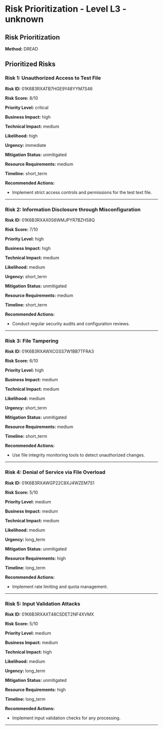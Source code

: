 # Risk Prioritization - Level L3 - unknown

## Risk Prioritization

**Method:** DREAD

## Prioritized Risks

### Risk 1: Unauthorized Access to Test File

**Risk ID:** 01K6B3RXATB7HGE9Y48YYM7S46

**Risk Score:** 8/10

**Priority Level:** critical

**Business Impact:** high

**Technical Impact:** medium

**Likelihood:** high

**Urgency:** immediate

**Mitigation Status:** unmitigated

**Resource Requirements:** medium

**Timeline:** short_term

**Recommended Actions:**
- Implement strict access controls and permissions for the test text file.

---

### Risk 2: Information Disclosure through Misconfiguration

**Risk ID:** 01K6B3RXAX0S6WMJPYR7BZHS8Q

**Risk Score:** 7/10

**Priority Level:** high

**Business Impact:** high

**Technical Impact:** medium

**Likelihood:** medium

**Urgency:** short_term

**Mitigation Status:** unmitigated

**Resource Requirements:** medium

**Timeline:** short_term

**Recommended Actions:**
- Conduct regular security audits and configuration reviews.

---

### Risk 3: File Tampering

**Risk ID:** 01K6B3RXAWXCGSS7W1BB7TFRA3

**Risk Score:** 6/10

**Priority Level:** high

**Business Impact:** medium

**Technical Impact:** medium

**Likelihood:** medium

**Urgency:** short_term

**Mitigation Status:** unmitigated

**Resource Requirements:** medium

**Timeline:** short_term

**Recommended Actions:**
- Use file integrity monitoring tools to detect unauthorized changes.

---

### Risk 4: Denial of Service via File Overload

**Risk ID:** 01K6B3RXAWGP22C8XJ4WZEM7S1

**Risk Score:** 5/10

**Priority Level:** medium

**Business Impact:** medium

**Technical Impact:** medium

**Likelihood:** medium

**Urgency:** long_term

**Mitigation Status:** unmitigated

**Resource Requirements:** high

**Timeline:** long_term

**Recommended Actions:**
- Implement rate limiting and quota management.

---

### Risk 5: Input Validation Attacks

**Risk ID:** 01K6B3RXAXT48CSDET2NF4XVMX

**Risk Score:** 5/10

**Priority Level:** medium

**Business Impact:** medium

**Technical Impact:** high

**Likelihood:** medium

**Urgency:** long_term

**Mitigation Status:** unmitigated

**Resource Requirements:** high

**Timeline:** long_term

**Recommended Actions:**
- Implement input validation checks for any processing.

---

